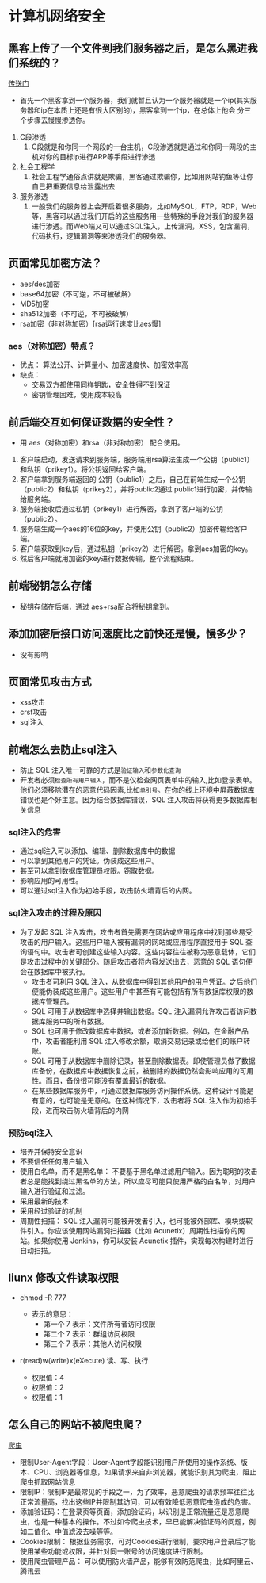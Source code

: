 # 计算机网络安全

## 黑客上传了一个文件到我们服务器之后，是怎么黑进我们系统的？

[传送门](https://zhuanlan.zhihu.com/p/378647037)

- 首先一个黑客拿到一个服务器，我们就暂且认为一个服务器就是一个ip(其实服务器和ip在本质上还是有很大区别的)，黑客拿到一个ip，在总体上他会
分三个步骤去慢慢渗透你。

1. C段渗透
   1. C段就是和你同一个网段的一台主机，C段渗透就是通过和你同一网段的主机对你的目标ip进行ARP等手段进行渗透
2. 社会工程学
   1. 社会工程学通俗点讲就是欺骗，黑客通过欺骗你，比如用网站钓鱼等让你自己把重要信息给泄露出去
3. 服务渗透
   1. 一般我们的服务器上会开启着很多服务，比如MySQL，FTP，RDP，Web等，黑客可以通过我们开启的这些服务用一些特殊的手段对我们的服务器进行渗透。而Web端又可以通过SQL注入，上传漏洞，XSS，包含漏洞，代码执行，逻辑漏洞等来渗透我们的服务器。

## 页面常见加密方法？

- aes/des加密
- base64加密（不可逆，不可被破解）
- MD5加密
- sha512加密（不可逆，不可被破解）
- rsa加密（非对称加密）[rsa运行速度比aes慢]

### aes（对称加密）特点？

- 优点： 算法公开、计算量小、加密速度快、加密效率高
- 缺点：
  - 交易双方都使用同样钥匙，安全性得不到保证
  - 密钥管理困难，使用成本较高

## 前后端交互如何保证数据的安全性？

- 用 aes（对称加密）和rsa（非对称加密） 配合使用。

1. 客户端启动，发送请求到服务端，服务端用rsa算法生成一个公钥（public1）和私钥（prikey1）。将公钥返回给客户端。
2. 客户端拿到服务端返回的 公钥（public1）之后，自己在前端生成一个公钥（public2）和私钥（prikey2），并将public2通过 public1进行加密，并传输给服务端。
3. 服务端接收后通过私钥（prikey1）进行解密，拿到了客户端的公钥（public2）。
4. 服务端生成一个aes的16位的key，并使用公钥（public2）加密传输给客户端。
5. 客户端获取到key后，通过私钥（prikey2）进行解密。拿到aes加密的key。
6. 然后客户端就用加密的key进行数据传输，整个流程结束。

## 前端秘钥怎么存储

- 秘钥存储在后端，通过 aes+rsa配合将秘钥拿到。

## 添加加密后接口访问速度比之前快还是慢，慢多少？

- 没有影响

## 页面常见攻击方式

- xss攻击
- crsf攻击
- sql注入

## 前端怎么去防止sql注入

- 防止 SQL 注入唯一可靠的方式是`验证输入`和`参数化查询`
- 开发者必须`检查所有用户输入`，而不是仅检查网页表单中的输入,比如登录表单。他们必须移除潜在的恶意代码因素,比如`单引号`。在你的线上环境中屏蔽数据库错误也是个好主意。因为结合数据库错误，SQL 注入攻击将获得更多数据库相关信息

### sql注入的危害

- 通过sql注入可以添加、编辑、删除数据库中的数据
- 可以拿到其他用户的凭证。伪装成这些用户。
- 甚至可以拿到数据库管理员权限。窃取数据。
- 影响应用的可用性。
- 可以通过sql注入作为初始手段，攻击防火墙背后的内网。

### sql注入攻击的过程及原因

- 为了发起 SQL 注入攻击，攻击者首先需要在网站或应用程序中找到那些易受攻击的用户输入。这些用户输入被有漏洞的网站或应用程序直接用于 SQL 查询语句中。攻击者可创建这些输入内容。这些内容往往被称为恶意载体，它们是攻击过程中的关键部分。随后攻击者将内容发送出去，恶意的 SQL 语句便会在数据库中被执行。
  - 攻击者可利用 SQL 注入，从数据库中得到其他用户的用户凭证。之后他们便能伪装成这些用户。这些用户中甚至有可能包括有所有数据库权限的数据库管理员。
  - SQL 可用于从数据库中选择并输出数据。SQL 注入漏洞允许攻击者访问数据库服务中的所有数据。
  - SQL 也可用于修改数据库中数据，或者添加新数据。例如，在金融产品中，攻击者能利用 SQL 注入修改余额，取消交易记录或给他们的账户转账。
  - SQL 可用于从数据库中删除记录，甚至删除数据表。即使管理员做了数据库备份，在数据库中数据恢复之前，被删除的数据仍然会影响应用的可用性。而且，备份很可能没有覆盖最近的数据。
  - 在某些数据库服务中，可通过数据库服务访问操作系统。这种设计可能是有意的，也可能是无意的。在这种情况下，攻击者将 SQL 注入作为初始手段，进而攻击防火墙背后的内网

### 预防sql注入

- 培养并保持安全意识
- 不要信任任何用户输入
- 使用白名单，而不是黑名单： 不要基于黑名单过滤用户输入。因为聪明的攻击者总是能找到绕过黑名单的方法，所以应尽可能只使用严格的白名单，对用户输入进行验证和过滤。
- 采用最新的技术
- 采用经过验证的机制
- 周期性扫描： SQL 注入漏洞可能被开发者引入，也可能被外部库、模块或软件引入。你应该使用网站漏洞扫描器（比如 Acunetix）周期性扫描你的网站。如果你使用 Jenkins，你可以安装 Acunetix 插件，实现每次构建时进行自动扫描。

## liunx 修改文件读取权限

- chmod -R 777
  - 表示的意思：
    - 第一个 7 表示：文件所有者访问权限
    - 第二个 7 表示：群组访问权限
    - 第三个 7 表示：其他人访问权限

- r(read)w(write)x(eXecute) 读、写、执行
  - 权限值：4
  - 权限值：2
  - 权限值：1

## 怎么自己的网站不被爬虫爬？

[爬虫](https://zhuanlan.zhihu.com/p/553965796)

- 限制User-Agent字段：User-Agent字段能识别用户所使用的操作系统、版本、CPU、浏览器等信息，如果请求来自非浏览器，就能识别其为爬虫，阻止爬虫抓取网站信息
- 限制IP：限制IP是最常见的手段之一，为了效率，恶意爬虫的请求频率往往比正常流量高，找出这些IP并限制其访问，可以有效降低恶意爬虫造成的危害。
- 添加验证码：在登录页等页面，添加验证码，以识别是正常流量还是恶意爬虫，也是一种基本的操作。不过如今爬虫技术，早已能解决验证码的问题，例如二值化、中值滤波去噪等等。
- Cookies限制： 根据业务需求，可对Cookies进行限制，要求用户登录后才能使用某些功能或权限，并针对同一账号的访问速度进行限制。
- 使用爬虫管理产品： 可以使用防火墙产品，能够有效防范爬虫，比如阿里云、腾讯云
